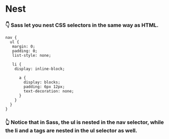 # Nest

### 👇 Sass let you nest CSS selectors in the same way as HTML.

```
nav {
  ul {
   margin: 0;
   padding: 0;
   list-style: none;

   li {
    display: inline-block;

      a {
        display: blocks;
        padding: 6px 12px;
        text-decoration: none;
      }
    }
  }
}
```

### 👆 Notice that in Sass, the ul is nested in the **nav selector**, while the li and a tags are nested in the **ul selector** as well.